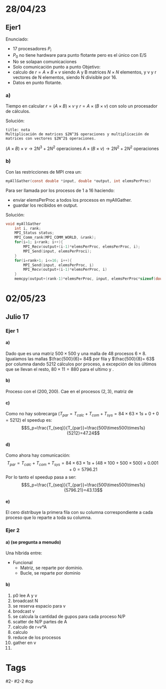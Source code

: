 # 28/04/23
## Ejer1
Enunciado:
- 17 procesadores $P_i$
- $P_0$ no tiene hardware para punto flotante pero es el único con E/S
- No se solapan comunicaciones
- Solo comunicación punto a punto
Objetivo:
- calculo de $r=A\times B\times v$ siendo A y B matrices $N\times N$  elementos, y v y r vectores de N elementos, siendo N divisible por 16.
- Datos en punto flotante.
### a)
Tiempo en calcular $r=(A\times B) \times v$ y $r=A\times (B \times v)$ con solo un procesador de cálculos.

Solución:
```ad-summary
title: nota
Multiplicación de matrices $2N^3$ operaciones y multiplicación de matrices con vectores $2N^2$ operaciones.
```
$(A\times B)\times v\to 2N^3+2N^2$ operaciones
$A\times (B\times v)\to 2N^2+2N^2$ operaciones

### b)
Con las restricciones de MPI crea un:
```C
myAllGather(const double *input, double *output, int elemsPerProc)
```
Para ser llamada por los procesos de 1 a 16 haciendo:
- enviar elemsPerProc a todos los procesos en myAllGather.
- guardar los recibidos en output.

Solución:
```C
void myAllGather
	int i, rank;
	MPI_Status status;
	MPI_Comm_rank(MPI_COMM_WORLD, &rank);
	for(i=1; i<rank; i++){
		MPI_Recv(output+(i-1)*elemsPerProc, elemsPerProc, i);
		MPI_Send(input, elemsPerProci);	
	}
	for(i=rank+1; i<=16; i++){
		MPI_Send(input, elemsPerProc, i)
		MPI_Recv(output+(i-1)*elemsPerProc, i)
	}
	memcpy(output+(rank-1)*elemsPerProc, input, elemsPerProc*sizeof(double))
```
# 02/05/23
## Julio 17
### Ejer 1
#### a)
Dado que es una matriz $500\times 500$ y una malla de 48 procesos $6 \times 8$.
Igualamos las mallas $\frac{500}{6}= 84$ por fila y $\frac{500}{8}= 63$ por columna dando 5212 cálculos por proceso, a excepción de los últimos que se llevan el resto, $80\times 11=880$ para el ultimo y . 
#### b)
Proceso con el $(200, 200)$.
Cae en el procesos $(2,3)$, matriz de 
#### c)
Como no hay sobrecarga ($T_{par}= T_{calc}+T_{com}+T_{sys}=84\times63\times1s+0+0= 5212$) el speedup es:$$S_p=\frac{T_{seq}}{T_{par}}=\frac{500\times500\times1s}{5212}=47.24$$
#### d)
Como ahora hay comunicación:$$T_{par}= T_{calc}+T_{com}+T_{sys}=84\times63\times1s+(48\times100+500\times500)\times0.001+0= 5796.21$$
Por lo tanto el speedup pasa a ser:$$S_p=\frac{T_{seq}}{T_{par}}=\frac{500\times500\times1s}{5796.21}=43.13$$
#### e)
El cero distribuye la primera fila con su columna correspondiente a cada proceso que lo reparte a toda su columna.
### Ejer 2
#### a) (se pregunta a menudo)
Una híbrida entre:
- Funcional
	- Matriz, se reparte por dominio.
	- Bucle, se reparte por dominio
#### b) 
1. p0 lee A y v
2. broadcast N
3. se reserva espacio para v
4. brodcast v
5. se calcula la cantidad de gupos para cada proceso N/P
6. scatter de N/P partes de A
7. calculo de r=v*A
8. calculo
9. reduce de los procesos
10. gather en v
11. 
# Tags
#2- 
#2-2 
#cp 